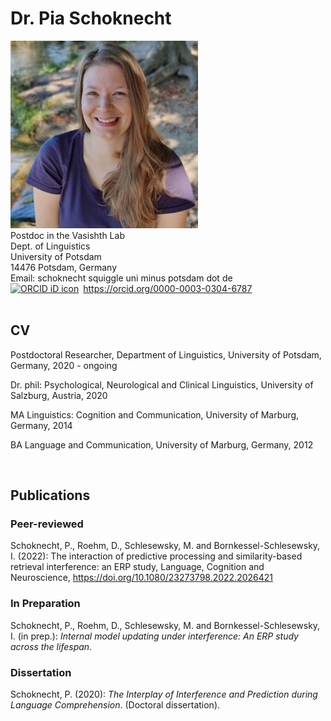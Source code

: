 # Dr. Pia Schoknecht 

<img width="300" src="images/tegeler_see.jpg">

<br/>
Postdoc in the Vasishth Lab<br/>
Dept. of Linguistics<br/>
University of Potsdam<br/>
14476 Potsdam, Germany<br/>
Email: schoknecht squiggle uni minus potsdam dot de<br/>
<div itemscope itemtype="https://schema.org/Person"><a itemprop="sameAs" content="https://orcid.org/0000-0003-0304-6787" href="https://orcid.org/0000-0003-0304-6787" target="orcid.widget" rel="me noopener noreferrer" style="vertical-align:top;"><img src="https://orcid.org/sites/default/files/images/orcid_16x16.png" style="width:1em;margin-right:.5em;" alt="ORCID iD icon">https://orcid.org/0000-0003-0304-6787</a></div>
<br/>

## CV
Postdoctoral Researcher, Department of Linguistics, University of Potsdam, Germany,  2020 - ongoing

Dr. phil: Psychological, Neurological and Clinical Linguistics, University of Salzburg, Austria, 2020

MA Linguistics: Cognition and Communication, University of Marburg, Germany, 2014

BA Language and Communication, University of Marburg, Germany, 2012

<br/>

## Publications

### Peer-reviewed
Schoknecht, P., Roehm, D., Schlesewsky, M. and Bornkessel-Schlesewsky, I. (2022): The interaction of predictive processing and similarity-based retrieval interference: an ERP study, Language, Cognition and Neuroscience, <a href="https://doi.org/10.1080/23273798.2022.2026421">https://doi.org/10.1080/23273798.2022.2026421</a> 

### In Preparation
Schoknecht, P., Roehm, D., Schlesewsky, M. and Bornkessel-Schlesewsky, I. (in prep.): *Internal model updating under interference: An ERP study across the lifespan*.

### Dissertation
Schoknecht, P. (2020): *The Interplay of Interference and Prediction during Language Comprehension*. (Doctoral dissertation).
